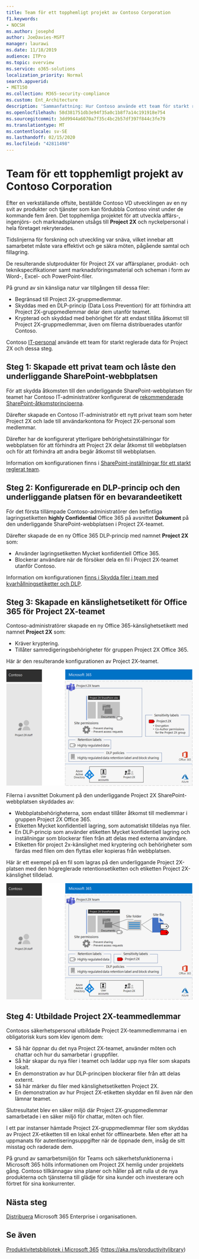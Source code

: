 ```yaml
---
title: Team för ett topphemligt projekt av Contoso Corporation
f1.keywords:
- NOCSH
ms.author: josephd
author: JoeDavies-MSFT
manager: laurawi
ms.date: 11/18/2019
audience: ITPro
ms.topic: overview
ms.service: o365-solutions
localization_priority: Normal
search.appverid:
- MET150
ms.collection: M365-security-compliance
ms.custom: Ent_Architecture
description: 'Sammanfattning: Hur Contoso använde ett team för starkt reglerade data för ett topphemligt projekt för att utveckla en ny uppsättning produkter och tjänster.'
ms.openlocfilehash: 58d381751db3e94f35a0c1b8f7a14c191918e754
ms.sourcegitcommit: 3dd9944a6070a7f35c4bc2b57df397f844c3fe79
ms.translationtype: MT
ms.contentlocale: sv-SE
ms.lasthandoff: 02/15/2020
ms.locfileid: "42811498"
---
```

# <a name="team-for-a-top-secret-project-of-the-contoso-corporation"></a>Team för ett topphemligt projekt av Contoso Corporation

Efter en verkställande offsite, beställde Contoso VD utvecklingen av en ny svit av produkter och tjänster som kan fördubbla Contoso vinst under de kommande fem åren. Det topphemliga projektet för att utveckla affärs-, ingenjörs- och marknadsplanen utsågs till **Project 2X** och nyckelpersonal i hela företaget rekryterades. 

Tidslinjerna för forskning och utveckling var snäva, vilket innebar att samarbetet måste vara effektivt och ge säkra möten, pågående samtal och fillagring.

De resulterande slutprodukter för Project 2X var affärsplaner, produkt- och teknikspecifikationer samt marknadsföringsmaterial och scheman i form av Word-, Excel- och PowerPoint-filer. 

På grund av sin känsliga natur var tillgången till dessa filer:

- Begränsad till Project 2X-gruppmedlemmar.
- Skyddas med en DLP-princip (Data Loss Prevention) för att förhindra att Project 2X-gruppmedlemmar delar dem utanför teamet.
- Krypterad och skyddad med behörighet för att endast tillåta åtkomst till Project 2X-gruppmedlemmar, även om filerna distribuerades utanför Contoso.

Contoso [IT-personal](secure-teams-highly-regulated-data-scenario.md) använde ett team för starkt reglerade data för Project 2X och dessa steg.

## <a name="step-1-created-a-private-team-and-locked-down-the-underlying-sharepoint-site"></a>Steg 1: Skapade ett privat team och låste den underliggande SharePoint-webbplatsen

För att skydda åtkomsten till den underliggande SharePoint-webbplatsen för teamet har Contoso IT-administratörer konfigurerat de [rekommenderade SharePoint-åtkomstprinciperna](sharepoint-file-access-policies.md).

Därefter skapade en Contoso IT-administratör ett nytt privat team som heter Project 2X och lade till användarkontona för Project 2X-personal som medlemmar.

Därefter har de konfigurerat ytterligare behörighetsinställningar för webbplatsen för att förhindra att Project 2X delar åtkomst till webbplatsen och för att förhindra att andra begär åtkomst till webbplatsen.

Information om konfigurationen finns i [SharePoint-inställningar för ett starkt reglerat team](https://docs.microsoft.com/microsoft-365/security/office-365-security/deploy-teams-three-tiers#highly-confidential-teams).

## <a name="step-2-configured-a-dlp-policy-and-the-underlying-site-for-a-retention-label"></a>Steg 2: Konfigurerade en DLP-princip och den underliggande platsen för en bevarandeetikett 

För det första tillämpade Contoso-administratörer den befintliga lagringsetiketten **highly Confidential** Office 365 på avsnittet **Dokument** på den underliggande SharePoint-webbplatsen i Project 2X-teamet.

Därefter skapade de en ny Office 365 DLP-princip med namnet **Project 2X** som:

- Använder lagringsetiketten Mycket konfidentiell Office 365.
- Blockerar användare när de försöker dela en fil i Project 2X-teamet utanför Contoso.

Information om konfigurationen [finns i Skydda filer i team med kvarhållningsetiketter och DLP](https://docs.microsoft.com/microsoft-365/security/office-365-security/deploy-teams-retention-dlp).

## <a name="step-3-created-an-office-365-sensitivity-label-for-the-project-2x-team"></a>Steg 3: Skapade en känslighetsetikett för Office 365 för Project 2X-teamet

Contoso-administratörer skapade en ny Office 365-känslighetsetikett med namnet **Project 2X** som:

- Kräver kryptering.
- Tillåter samredigeringsbehörigheter för gruppen Project 2X Office 365.

Här är den resulterande konfigurationen av Project 2X-teamet.

![Den resulterande konfigurationen av Project 2X-teamet](../media/contoso-team-for-highly-confidential-assets/final-config.png)
 
Filerna i avsnittet Dokument på den underliggande Project 2X SharePoint-webbplatsen skyddades av:

- Webbplatsbehörigheterna, som endast tillåter åtkomst till medlemmar i gruppen Project 2X Office 365.
- Etiketten Mycket konfidentiell lagring, som automatiskt tilldelas nya filer.
- En DLP-princip som använder etiketten Mycket konfidentiell lagring och inställningar som blockerar filen från att delas med externa användare.
- Etiketten för project 2x-känslighet med kryptering och behörigheter som färdas med filen om den flyttas eller kopieras från webbplatsen.

Här är ett exempel på en fil som lagras på den underliggande Project 2X-platsen med den högreglerade retentionsetiketten och etiketten Project 2X-känslighet tilldelad.

![Ett exempel på en fil som lagras på den underliggande Project 2X-platsen](../media/contoso-team-for-highly-confidential-assets/final-config-example-file.png)
 
## <a name="step-4-trained-project-2x-team-members"></a>Steg 4: Utbildade Project 2X-teammedlemmar

Contosos säkerhetspersonal utbildade Project 2X-teammedlemmarna i en obligatorisk kurs som klev igenom dem:

- Så här öppnar du det nya Project 2X-teamet, använder möten och chattar och hur du samarbetar i gruppfiler.
- Så här skapar du nya filer i teamet och laddar upp nya filer som skapats lokalt.
- En demonstration av hur DLP-principen blockerar filer från att delas externt.
- Så här märker du filer med känslighetsetiketten Project 2X.
- En demonstration av hur Project 2X-etiketten skyddar en fil även när den lämnar teamet.

Slutresultatet blev en säker miljö där Project 2X-gruppmedlemmar samarbetade i en säker miljö för chattar, möten och filer.

I ett par instanser hämtade Project 2X-gruppmedlemmar filer som skyddas av Project 2X-etiketten till en lokal enhet för offlinearbete. Men efter att ha uppmanats för autentiseringsuppgifter när de öppnade dem, insåg de sitt misstag och raderade dem.

På grund av samarbetsmiljön för Teams och säkerhetsfunktionerna i Microsoft 365 hölls informationen om Project 2X hemlig under projektets gång. Contoso tillkännagav sina planer och håller på att rulla ut de nya produkterna och tjänsterna till glädje för sina kunder och investerare och förtret för sina konkurrenter.

## <a name="next-step"></a>Nästa steg

[Distribuera](deploy-microsoft-365-enterprise.md) Microsoft 365 Enterprise i organisationen.

## <a name="see-also"></a>Se även

[Produktivitetsbibliotek i Microsoft 365](https://aka.ms/productivitylibrary) (https://aka.ms/productivitylibrary)
